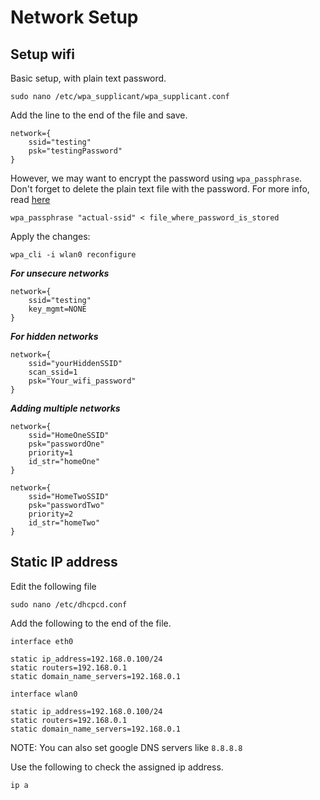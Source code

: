 # Network Setup

## Setup wifi

Basic setup, with plain text password.
```
sudo nano /etc/wpa_supplicant/wpa_supplicant.conf
```

Add the line to the end of the file and save.
```
network={
    ssid="testing"
    psk="testingPassword"
}
```

However, we may want to encrypt the password using `wpa_passphrase`. Don't forget to delete the plain text file with the password. For more info, read [here](https://www.raspberrypi.org/documentation/configuration/wireless/wireless-cli.md)
```
wpa_passphrase "actual-ssid" < file_where_password_is_stored
```

Apply the changes:
```
wpa_cli -i wlan0 reconfigure
```

***For unsecure networks***
```
network={
    ssid="testing"
    key_mgmt=NONE
}
```

***For hidden networks***
```
network={
    ssid="yourHiddenSSID"
    scan_ssid=1
    psk="Your_wifi_password"
}
```

***Adding multiple networks***
```
network={
    ssid="HomeOneSSID"
    psk="passwordOne"
    priority=1
    id_str="homeOne"
}

network={
    ssid="HomeTwoSSID"
    psk="passwordTwo"
    priority=2
    id_str="homeTwo"
}
```

## Static IP address

Edit the following file
```
sudo nano /etc/dhcpcd.conf
```

Add the following to the end of the file.
```
interface eth0

static ip_address=192.168.0.100/24
static routers=192.168.0.1
static domain_name_servers=192.168.0.1

interface wlan0

static ip_address=192.168.0.100/24
static routers=192.168.0.1
static domain_name_servers=192.168.0.1
```

NOTE: You can also set google DNS servers like `8.8.8.8`

Use the following to check the assigned ip address.
```
ip a
```
